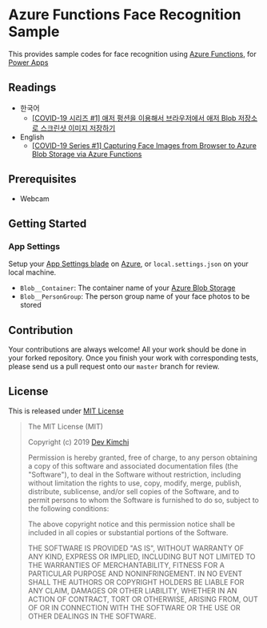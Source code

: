 # Azure Functions Face Recognition Sample #

This provides sample codes for face recognition using [Azure Functions](https://docs.microsoft.com/azure/azure-functions/functions-overview?WT.mc_id=devkimchicom-github-juyoo), for [Power Apps](https://powerapps.microsoft.com/?WT.mc_id=devkimchicom-github-juyoo)


## Readings ##

* 한국어
  * [[COVID-19 시리즈 #1] 애저 펑션을 이용해서 브라우저에서 애저 Blob 저장소로 스크린샷 이미지 저장하기](https://blog.aliencube.org/ko/2020/04/01/capturing-images-from-browser-to-azure-blob-storage-via-azure-functions/)
* English
  * [[COVID-19 Series #1] Capturing Face Images from Browser to Azure Blob Storage via Azure Functions](https://devkimchi.com/2020/04/01/capturing-images-from-browser-to-azure-blob-storage-via-azure-functions/)


## Prerequisites ##

* Webcam


## Getting Started ##

### App Settings ###

Setup your [App Settings blade](https://docs.microsoft.com/azure/app-service/configure-common?WT.mc_id=devkimchicom-github-juyoo) on [Azure](https://azure.microsoft.com/features/azure-portal/?WT.mc_id=devkimchicom-github-juyoo), or `local.settings.json` on your local machine.

* `Blob__Container`: The container name of your [Azure Blob Storage](https://docs.microsoft.com/azure/storage/blobs/storage-blobs-overview?WT.mc_id=devkimchicom-github-juyoo)
* `Blob__PersonGroup`: The person group name of your face photos to be stored

## Contribution ##

Your contributions are always welcome! All your work should be done in your forked repository. Once you finish your work with corresponding tests, please send us a pull request onto our `master` branch for review.


## License ##

This is released under [MIT License](http://opensource.org/licenses/MIT)

> The MIT License (MIT)
>
> Copyright (c) 2019 [Dev Kimchi](https://devkimchi.com)
> 
> Permission is hereby granted, free of charge, to any person obtaining a copy of this software and associated documentation files (the "Software"), to deal in the Software without restriction, including without limitation the rights to use, copy, modify, merge, publish, distribute, sublicense, and/or sell copies of the Software, and to permit persons to whom the Software is furnished to do so, subject to the following conditions:
> 
> The above copyright notice and this permission notice shall be included in all copies or substantial portions of the Software.
> 
> THE SOFTWARE IS PROVIDED "AS IS", WITHOUT WARRANTY OF ANY KIND, EXPRESS OR IMPLIED, INCLUDING BUT NOT LIMITED TO THE WARRANTIES OF MERCHANTABILITY, FITNESS FOR A PARTICULAR PURPOSE AND NONINFRINGEMENT. IN NO EVENT SHALL THE AUTHORS OR COPYRIGHT HOLDERS BE LIABLE FOR ANY CLAIM, DAMAGES OR OTHER LIABILITY, WHETHER IN AN ACTION OF CONTRACT, TORT OR OTHERWISE, ARISING FROM, OUT OF OR IN CONNECTION WITH THE SOFTWARE OR THE USE OR OTHER DEALINGS IN THE SOFTWARE.
